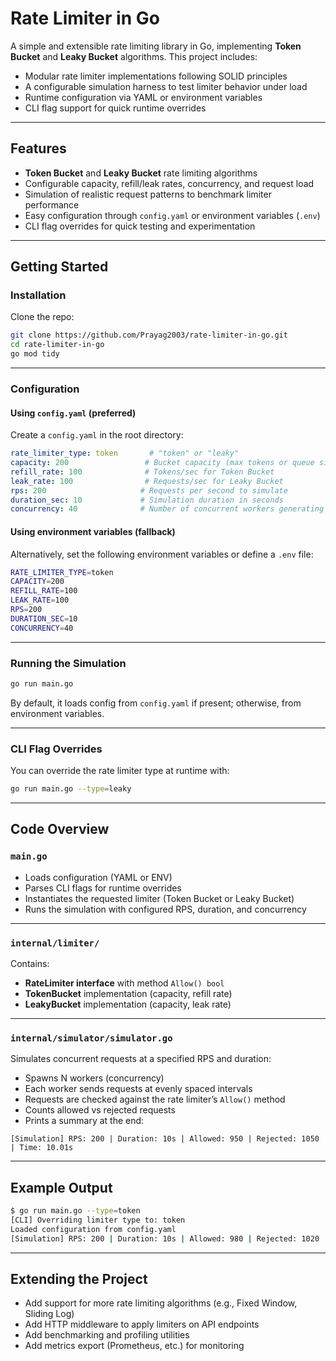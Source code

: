 # Rate Limiter in Go

A simple and extensible rate limiting library in Go, implementing **Token Bucket** and **Leaky Bucket** algorithms. This project includes:

- Modular rate limiter implementations following SOLID principles
- A configurable simulation harness to test limiter behavior under load
- Runtime configuration via YAML or environment variables
- CLI flag support for quick runtime overrides

---

## Features

- **Token Bucket** and **Leaky Bucket** rate limiting algorithms  
- Configurable capacity, refill/leak rates, concurrency, and request load  
- Simulation of realistic request patterns to benchmark limiter performance  
- Easy configuration through `config.yaml` or environment variables (`.env`)  
- CLI flag overrides for quick testing and experimentation  

---

## Getting Started

### Installation

Clone the repo:

```bash
git clone https://github.com/Prayag2003/rate-limiter-in-go.git
cd rate-limiter-in-go
go mod tidy
````

---

### Configuration

#### Using `config.yaml` (preferred)

Create a `config.yaml` in the root directory:

```yaml
rate_limiter_type: token       # "token" or "leaky"
capacity: 200                 # Bucket capacity (max tokens or queue size)
refill_rate: 100              # Tokens/sec for Token Bucket
leak_rate: 100                # Requests/sec for Leaky Bucket
rps: 200                     # Requests per second to simulate
duration_sec: 10             # Simulation duration in seconds
concurrency: 40              # Number of concurrent workers generating requests
```

#### Using environment variables (fallback)

Alternatively, set the following environment variables or define a `.env` file:

```bash
RATE_LIMITER_TYPE=token
CAPACITY=200
REFILL_RATE=100
LEAK_RATE=100
RPS=200
DURATION_SEC=10
CONCURRENCY=40
```

---

### Running the Simulation

```bash
go run main.go
```

By default, it loads config from `config.yaml` if present; otherwise, from environment variables.

---

### CLI Flag Overrides

You can override the rate limiter type at runtime with:

```bash
go run main.go --type=leaky
```

---

## Code Overview

### `main.go`

* Loads configuration (YAML or ENV)
* Parses CLI flags for runtime overrides
* Instantiates the requested limiter (Token Bucket or Leaky Bucket)
* Runs the simulation with configured RPS, duration, and concurrency

---

### `internal/limiter/`

Contains:

* **RateLimiter interface** with method `Allow() bool`
* **TokenBucket** implementation (capacity, refill rate)
* **LeakyBucket** implementation (capacity, leak rate)

---

### `internal/simulator/simulator.go`

Simulates concurrent requests at a specified RPS and duration:

* Spawns N workers (concurrency)
* Each worker sends requests at evenly spaced intervals
* Requests are checked against the rate limiter’s `Allow()` method
* Counts allowed vs rejected requests
* Prints a summary at the end:

```
[Simulation] RPS: 200 | Duration: 10s | Allowed: 950 | Rejected: 1050 | Time: 10.01s
```

---

## Example Output

```bash
$ go run main.go --type=token
[CLI] Overriding limiter type to: token
Loaded configuration from config.yaml
[Simulation] RPS: 200 | Duration: 10s | Allowed: 980 | Rejected: 1020 | Time: 10.03s
```

---

## Extending the Project

* Add support for more rate limiting algorithms (e.g., Fixed Window, Sliding Log)
* Add HTTP middleware to apply limiters on API endpoints
* Add benchmarking and profiling utilities
* Add metrics export (Prometheus, etc.) for monitoring

